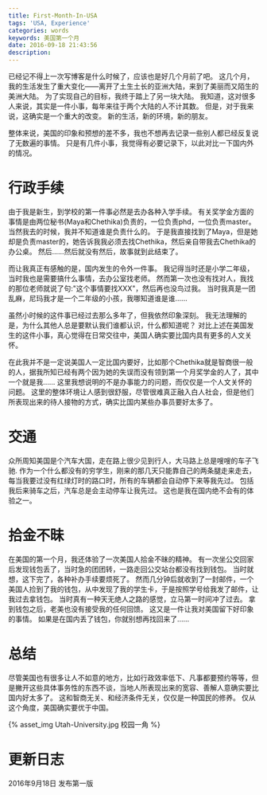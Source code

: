 ```yaml
---
title: First-Month-In-USA
tags: 'USA, Experience'
categories: words
keywords: 美国第一个月
date: 2016-09-18 21:43:56
description:
---
```





已经记不得上一次写博客是什么时候了，应该也是好几个月前了吧。
这几个月，我的生活发生了重大变化——离开了土生土长的亚洲大陆，来到了美丽而又陌生的美洲大陆。
为了实现自己的目标，我终于踏上了另一块大陆。
我知道，这对很多人来说，其实是一件小事，每年来往于两个大陆的人不计其数。
但是，对于我来说，这确实是一个重大的改变。
新的生活，新的环境，新的朋友。


整体来说，美国的印象和预想的差不多，我也不想再去记录一些别人都已经反复说了无数遍的事情。
只是有几件小事，我觉得有必要记录下，以此对比一下国内外的情况。

# 行政手续

由于我是新生，到学校的第一件事必然是去办各种入学手续。
有关奖学金方面的事情是由两位秘书(Maya和Chethika)负责的，一位负责phd，一位负责master。
当然我去的时候，我并不知道谁是负责什么的。
于是我直接找到了Maya，但是她却是负责master的，她告诉我我必须去找Chethika，然后亲自带我去Chethika的办公桌。
然后......然后就没有然后，故事就到此结束了。

而让我真正有感触的是，国内发生的令外一件事。
我记得当时还是小学二年级，当时我也是需要搞什么事情，去办公室找老师。
然而第一次也没有找对人，我找的那位老师就说了句:"这个事情要找XXX"，然后再也没鸟过我。
当时我真是一团乱麻，尼玛我才是一个二年级的小孩，我哪知道谁是谁......

虽然小时候的这件事已经过去那么多年了，但我依然印象深刻。
我无法理解的是，为什么其他人总是要默认我们谁都认识，什么都知道呢？
对比上述在美国发生的这件小事，真心觉得在日常交往中，美国人确实要比国内具有更多的人文关怀。

在此我并不是一定说美国人一定比国内要好，比如那个Chethika就是智商很一般的人，据我所知已经有两个因为她的失误而没有领到第一个月奖学金的人了，其中一个就是我……
这里我想说明的不是办事能力的问题，而仅仅是一个人文关怀的问题。
这里的整体环境让人感到很舒服，尽管很难真正融入白人社会，但是他们所表现出来的待人接物的方式，确实比国内某些办事员要好太多了。


# 交通

众所周知美国是个汽车大国，走在路上很少见到行人，大马路上总是嗖嗖的车子飞驰.
作为一个什么都没有的穷学生，刚来的那几天只能靠自己的两条腿走来走去，每当我要过没有红绿灯时的路口时，所有的车辆都会自动停下来等我先过。
包括我后来骑车之后，汽车总是会主动停车让我先过。
这也是我在国内绝不会有的体验之一。

# 拾金不昧

在美国的第一个月，我还体验了一次美国人拾金不昧的精神。
有一次坐公交回家后发现钱包丢了，当时急的团团转，一路走回公交站台都没有找到钱包。
当时就想，这下完了，各种补办手续要烦死了。
然而几分钟后就收到了一封邮件，一个美国人捡到了我的钱包，从中发现了我的学生卡，于是按照学号给我发了邮件，让我过去拿钱包。
当时真有一种天无绝人之路的感觉，立马第一时间冲了过去。
拿到钱包之后，老美也没有接受我的任何回馈。
这又是一件让我对美国留下好印象的事情。
如果是在国内丢了钱包，你就别想再找回来了……

# 总结

尽管美国也有很多让人不如意的地方，比如行政效率低下、凡事都要预约等等，但是撇开这些具体事务性的东西不谈，当地人所表现出来的宽容、善解人意确实要比国内好太多了。
这和智商无关、和经济条件无关，仅仅是一种国民的修养。
仅从这个角度，美国确实要优于中国。

{% asset_img Utah-University.jpg 校园一角 %}

# 更新日志

2016年9月18日 发布第一版
